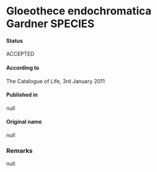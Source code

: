 # Gloeothece endochromatica Gardner SPECIES

#### Status
ACCEPTED

#### According to
The Catalogue of Life, 3rd January 2011

#### Published in
null

#### Original name
null

### Remarks
null